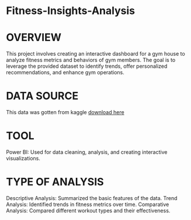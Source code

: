 # Fitness-Insights-Analysis
# OVERVIEW
This project involves creating an interactive dashboard for a gym house to analyze fitness metrics and behaviors of gym members. The goal is to leverage the provided dataset to identify trends, offer personalized recommendations, and enhance gym operations.
# DATA SOURCE
This data was gotten from kaggle
[download here](https://www.kaggle.com/datasets/nadeemajeedch/fitness-tracker-dataset)
# TOOL
Power BI: Used for data cleaning, analysis, and creating interactive visualizations.
# TYPE OF ANALYSIS
Descriptive Analysis: Summarized the basic features of the data.
Trend Analysis: Identified trends in fitness metrics over time.
Comparative Analysis: Compared different workout types and their effectiveness.

